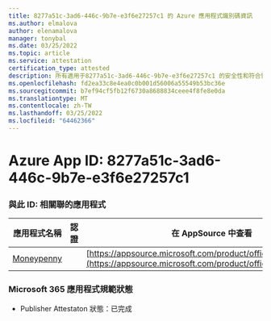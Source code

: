 ```yaml
---
title: 8277a51c-3ad6-446c-9b7e-e3f6e27257c1 的 Azure 應用程式識別碼資訊
ms.author: elmalova
author: elenamalova
manager: tonybal
ms.date: 03/25/2022
ms.topic: article
ms.service: attestation
certification_type: attested
description: 所有適用于8277a51c-3ad6-446c-9b7e-e3f6e27257c1 的安全性和符合性資訊資訊。
ms.openlocfilehash: fd2ea33c8e4ea0c0b001d56006a55549b53bc36e
ms.sourcegitcommit: b7ef94cf5fb12f6730a8688834ceee4f8fe8e0da
ms.translationtype: MT
ms.contentlocale: zh-TW
ms.lasthandoff: 03/25/2022
ms.locfileid: "64462366"
---
```

# <a name="azure-app-id-8277a51c-3ad6-446c-9b7e-e3f6e27257c1"></a>Azure App ID: 8277a51c-3ad6-446c-9b7e-e3f6e27257c1


### <a name="apps-associated-with-this-id"></a>與此 ID: 相關聯的應用程式
| **應用程式名稱** | **認證** | **在 AppSource 中查看** |
|--------------|---------------|-----------------------|
| [Moneypenny](../forward/WA200003396.md) |  | [https://appsource.microsoft.com/product/office/WA200003396](https://appsource.microsoft.com/product/office/WA200003396) |

### <a name="microsoft-365-app-compliance-status"></a>Microsoft 365 應用程式規範狀態
- Publisher Attestaton 狀態：已完成
